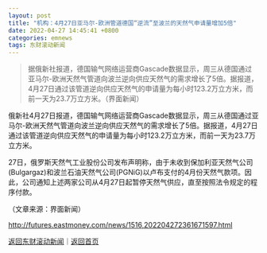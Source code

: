 ```yaml
---
layout: post
title: "机构：4月27日亚马尔-欧洲管道德国“逆流”至波兰的天然气申请量增加5倍"
date: 2022-04-27 14:45:41 +0800
categories: emnews
tags: 东财滚动新闻
---
```

> 据俄新社报道，德国输气网络运营商Gascade数据显示，周三从德国通过亚马尔-欧洲天然气管道向波兰逆向供应天然气的需求增长了5倍。据报道，4月27日通过该管道逆向供应天然气的申请量为每小时123.2万立方米，而前一天为23.7万立方米。（界面新闻）

<p>俄新社4月27日报道，德国输气网络运营商Gascade数据显示，周三从德国通过亚马尔-欧洲天然气管道向波兰逆向供应天然气的需求增长了5倍。据报道，4月27日通过该管道逆向供应天然气的申请量为每小时123.2万立方米，而前一天为23.7万立方米。</p><p>27日，俄罗斯天然气工业股份公司发布声明称，由于未收到保加利亚天然气公司(Bulgargaz)和波兰石油天然气公司(PGNiG)以卢布支付的4月份天然气款项。因此，公司通知上述两家公司从4月27日起暂停天然气供应，直至按照法令规定的程序付款。</p><p class="em_media">（文章来源：界面新闻）</p>

<http://futures.eastmoney.com/news/1516,202204272361671597.html>

[返回东财滚动新闻](//finews.withounder.com/emnews/)｜[返回首页](//finews.withounder.com/)